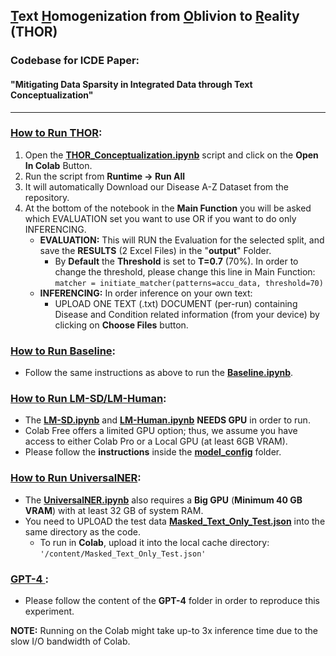 ## <ins>T</ins>ext <ins>H</ins>omogenization from <ins>O</ins>blivion to <ins>R</ins>eality (**THOR**)
### Codebase for ICDE Paper:
#### "**Mitigating Data Sparsity in Integrated Data through Text Conceptualization**"
---
### <ins>How to Run THOR</ins>:
1) Open the [**THOR_Conceptualization.ipynb**](https://github.com/dtim-upc/THOR/blob/main/THOR_Conceptualization.ipynb) script and click on the **Open In Colab** Button.
2) Run the script from **Runtime ->  Run All**
3) It will automatically Download our Disease A-Z Dataset from the repository.
4) At the bottom of the notebook in the **Main Function** you will be asked which EVALUATION set you want to use OR if you want to do only INFERENCING.
      - **EVALUATION:** This will RUN the Evaluation for the selected split, and save the **RESULTS** (2 Excel Files) in the "**output**" Folder.
        - By **Default** the **Threshold** is set to **T=0.7** (70%). In order to change the threshold, please change this line in Main Function:<br>
                      `matcher = initiate_matcher(patterns=accu_data, threshold=70)`
      - **INFERENCING:** In order inference on your own text:
        - UPLOAD ONE TEXT (.txt) DOCUMENT (per-run) containing Disease and Condition related information (from your device) by clicking on **Choose Files** button.

### <ins>How to Run Baseline</ins>:
  - Follow the same instructions as above to run the [**Baseline.ipynb**](https://github.com/dtim-upc/THOR/blob/main/Baseline.ipynb).

### <ins>How to Run LM-SD/LM-Human</ins>:
  - The [**LM-SD.ipynb**](https://github.com/dtim-upc/THOR/blob/main/LM-SD.ipynb) and [**LM-Human.ipynb**](https://github.com/dtim-upc/THOR/blob/main/LM-Human.ipynb) **NEEDS GPU** in order to run.
  - Colab Free offers a limited GPU option; thus, we assume you have access to either Colab Pro or a Local GPU (at least 6GB VRAM).
  - Please follow the **instructions** inside the [**model_config**](https://github.com/dtim-upc/THOR/tree/main/model_config) folder.

### <ins>How to Run UniversalNER</ins>:
  - The [**UniversalNER.ipynb**](https://github.com/dtim-upc/THOR/blob/main/UniversalNER.ipynb) also requires a **Big GPU** (**Minimum 40 GB VRAM**) with at least 32 GB of system RAM.
  - You need to UPLOAD the test data [**Masked_Text_Only_Test.json**](https://github.com/dtim-upc/THOR/blob/main/Dataset/Masked_Text_Only_Test.json) into the same directory as the code.
    - To run in **Colab**, upload it into the local cache directory: `'/content/Masked_Text_Only_Test.json'`

### <ins> GPT-4 </ins>:
  - Please follow the content of the **GPT-4** folder in order to reproduce this experiment.

**NOTE:** Running on the Colab might take up-to 3x inference time due to the slow I/O bandwidth of Colab.
